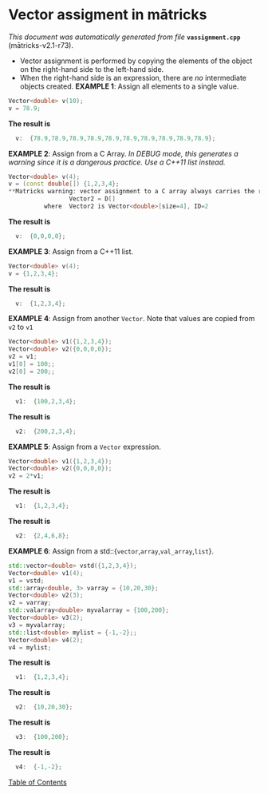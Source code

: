 
# Vector assigment in mātricks
_This document was automatically generated from file_ **`vassignment.cpp`** (mātricks-v2.1-r73).

* Vector assignment is performed by copying the elements of the object on the right-hand side to the left-hand side.
* When the right-hand side is an expression, there are _no_ intermediate objects created.
**EXAMPLE 1**: Assign all elements to a single value.
```C++
Vector<double> v(10);
v = 78.9;
```
**The result is**
```C++
  v:  {78.9,78.9,78.9,78.9,78.9,78.9,78.9,78.9,78.9,78.9}; 
```

**EXAMPLE 2**: Assign from a C Array.
_In DEBUG mode, this generates a warning since it is a dangerous practice. Use a C++11 list instead._
```C++
Vector<double> v(4);
v = (const double[]) {1,2,3,4};
**Matricks warning: vector assignment to a C array always carries the risk of out of bounds access. Use C++11 list assignment instead.
                 Vector2 = D[]
          where  Vector2 is Vector<double>[size=4], ID=2
```
**The result is**
```C++
  v:  {0,0,0,0}; 
```

**EXAMPLE 3**: Assign from a C++11 list.
```C++
Vector<double> v(4);
v = {1,2,3,4};
```
**The result is**
```C++
  v:  {1,2,3,4}; 
```

**EXAMPLE 4**: Assign from another `Vector`.
Note that values are copied from `v2` to `v1`
```C++
Vector<double> v1({1,2,3,4});
Vector<double> v2({0,0,0,0});
v2 = v1;
v1[0] = 100;;
v2[0] = 200;;
```
**The result is**
```C++
  v1:  {100,2,3,4}; 
```

**The result is**
```C++
  v2:  {200,2,3,4}; 
```

**EXAMPLE 5**: Assign from a `Vector` expression.
```C++
Vector<double> v1({1,2,3,4});
Vector<double> v2({0,0,0,0});
v2 = 2*v1;
```
**The result is**
```C++
  v1:  {1,2,3,4}; 
```

**The result is**
```C++
  v2:  {2,4,6,8}; 
```

**EXAMPLE 6**: Assign from a std::{`vector`,`array`,`val_array`,`list`}.
```C++
std::vector<double> vstd({1,2,3,4});
Vector<double> v1(4);
v1 = vstd;
std::array<double, 3> varray = {10,20,30};
Vector<double> v2(3);
v2 = varray;
std::valarray<double> myvalarray = {100,200};
Vector<double> v3(2);
v3 = myvalarray;
std::list<double> mylist = {-1,-2};;
Vector<double> v4(2);
v4 = mylist;
```
**The result is**
```C++
  v1:  {1,2,3,4}; 
```

**The result is**
```C++
  v2:  {10,20,30}; 
```

**The result is**
```C++
  v3:  {100,200}; 
```

**The result is**
```C++
  v4:  {-1,-2}; 
```


[Table of Contents](README.md)
